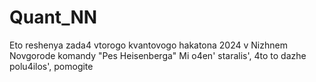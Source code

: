 # Quant_NN
Eto reshenya zada4 vtorogo kvantovogo hakatona 2024 v Nizhnem Novgorode komandy "Pes Heisenberga"
Mi o4en' staralis', 4to to dazhe polu4ilos', pomogite
